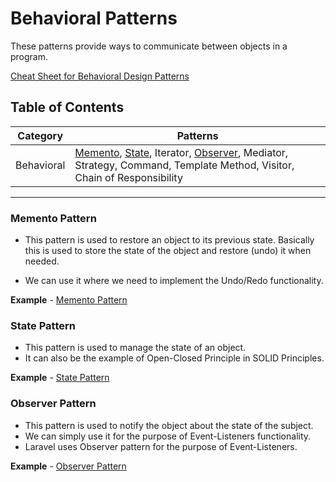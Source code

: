 # Behavioral Patterns

These patterns provide ways to communicate between objects in a program.

[Cheat Sheet for Behavioral Design Patterns](https://refactoring.guru/design-patterns/behavioral-patterns)

## Table of Contents

| Category | Patterns |
| --- | --- |
| Behavioral | [Memento](#memento-pattern), [State](#state-pattern), Iterator, [Observer](#observer-pattern), Mediator, Strategy, Command, Template Method, Visitor, Chain of Responsibility |

___

### Memento Pattern

- This pattern is used to restore an object to its previous state. Basically this is used to store the state of the object and restore (undo) it when needed.

- We can use it where we need to implement the Undo/Redo functionality.

**Example** - [Memento Pattern](Memento.php)

### State Pattern

- This pattern is used to manage the state of an object.
- It can also be the example of Open-Closed Principle in SOLID Principles.

**Example** - [State Pattern](State.php)

### Observer Pattern

- This pattern is used to notify the object about the state of the subject.
- We can simply use it for the purpose of Event-Listeners functionality.
- Laravel uses Observer pattern for the purpose of Event-Listeners.

**Example** - [Observer Pattern](Observer.php)